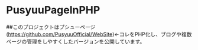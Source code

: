 # PusyuuPageInPHP

##このプロジェクトはプシューページ(https://github.com/PusyuuOfficial/WebSite)←コレをPHP化し、ブログや複数ページの管理をしやすくしたバージョンを公開しています。
